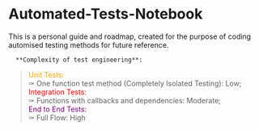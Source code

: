 # Automated-Tests-Notebook
This is a personal guide and roadmap, created for the purpose of coding automised testing methods for future reference. 


      **Complexity of test engineering**:  
>
><span style="color: orange"> Unit Tests:  </span><br>
>✑ One function test method (Completely Isolated Testing): Low;<br>
><span style="color: red"> Integration Tests: </span><br>
>✑ Functions with callbacks and dependencies: Moderate;<br>
><span style="color: purple"> End to End Tests: </span><br>
>✑ Full Flow: High


